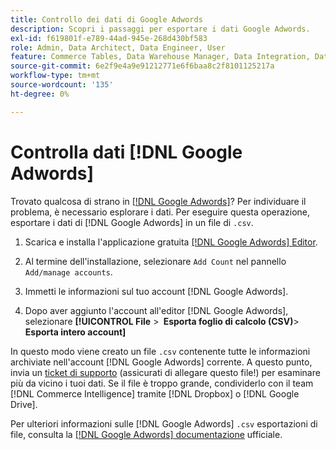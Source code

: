 ```yaml
---
title: Controllo dei dati di Google Adwords
description: Scopri i passaggi per esportare i dati Google Adwords.
exl-id: f619801f-e789-44ad-945e-268d430bf583
role: Admin, Data Architect, Data Engineer, User
feature: Commerce Tables, Data Warehouse Manager, Data Integration, Data Import/Export
source-git-commit: 6e2f9e4a9e91212771e6f6baa8c2f8101125217a
workflow-type: tm+mt
source-wordcount: '135'
ht-degree: 0%

---
```


# Controlla dati [!DNL Google Adwords]

Trovato qualcosa di strano in [[!DNL Google Adwords]](../integrations/google-adwords.md)? Per individuare il problema, è necessario esplorare i dati. Per eseguire questa operazione, esportare i dati di [!DNL Google Adwords] in un file di `.csv`.

1. Scarica e installa l&#39;applicazione gratuita [[!DNL Google Adwords] Editor](https://ads.google.com/home/tools/ads-editor/).

1. Al termine dell&#39;installazione, selezionare `Add Count` nel pannello `Add/manage accounts`.

1. Immetti le informazioni sul tuo account [!DNL Google Adwords].

1. Dopo aver aggiunto l&#39;account all&#39;editor [!DNL Google Adwords], selezionare **[!UICONTROL File** > **&#x200B; Esporta foglio di calcolo (CSV)**> **Esporta intero account]**

In questo modo viene creato un file `.csv` contenente tutte le informazioni archiviate nell&#39;account [!DNL Google Adwords] corrente. A questo punto, invia un [ticket di supporto](https://experienceleague.adobe.com/docs/commerce-knowledge-base/kb/troubleshooting/miscellaneous/mbi-service-policies.html?lang=it) (assicurati di allegare questo file!) per esaminare più da vicino i tuoi dati. Se il file è troppo grande, condividerlo con il team [!DNL Commerce Intelligence] tramite [!DNL Dropbox] o [!DNL Google Drive].

Per ulteriori informazioni sulle [!DNL Google Adwords] `.csv` esportazioni di file, consulta la [[!DNL Google Adwords] documentazione](https://support.google.com/google-ads/editor/answer/38657?hl=en) ufficiale.

